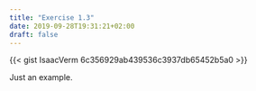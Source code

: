 ```yaml
---
title: "Exercise 1.3"
date: 2019-09-28T19:31:21+02:00
draft: false
---
```


{{< gist IsaacVerm 6c356929ab439536c3937db65452b5a0 >}}

Just an example.